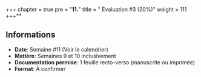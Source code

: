 +++
chapter = true
pre = "<b>11.</b>"
title = " Évaluation #3 (20%)"
weight = 111
+++**

## Informations

* **Date**:			Semaine #11 (Voir le calendrier)
* **Matière**: 		        Semaines 9 et 10 inclusivement
* **Documentation permise**: 	1 feuille recto-verso (manuscrite ou imprimée)
* **Format**:			À confirmer

